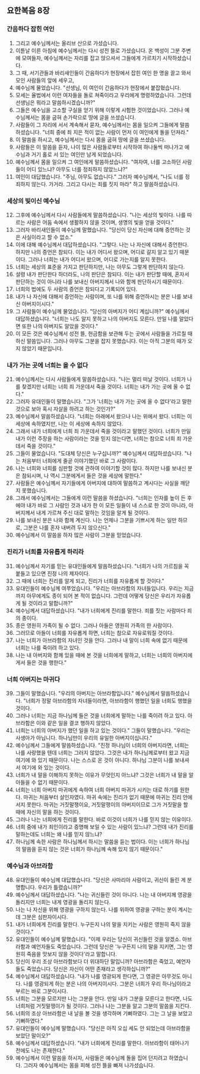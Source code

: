 ## 요한복음 8장

### 간음하다 잡힌 여인
1. 그리고 예수님께서는 올리브 산으로 가셨습니다.
2. 이튿날 이른 아침에 예수님께서는 다시 성전 뜰로 가셨습니다. 온 백성이 그분 주변에 모여들자, 예수님께서는 자리를 잡고 앉으셔서 그들에게 가르치기 시작하셨습니다.
3. 그 때, 서기관들과 바리새인들이 간음하다가 현장에서 잡힌 여인 한 명을 끌고 와서 모인 사람들의 앞에 세우고,
4. 예수님께 물었습니다. "선생님, 이 여인이 간음하다가 현장에서 붙잡혔습니다.
5. 모세는 율법에서 이런 여자들을 돌로 쳐죽이라고 우리에게 명령하였습니다. 그런데 선생님은 뭐라고 말씀하시겠습니까?"
6. 그들은 예수님을 고소할 구실을 얻기 위해 이렇게 시험한 것이었습니다. 그러나 예수님께서는 몸을 굽혀 손가락으로 땅에 글을 쓰셨습니다.
7. 사람들이 그 자리에 서서 계속해서 묻자, 예수님께서는 몸을 일으켜 그들에게 말씀하셨습니다. "너희 중에 죄 지은 적이 없는 사람이 먼저 이 여인에게 돌을 던져라."
8. 이 말씀을 하시고, 예수님께서는 다시 몸을 굽혀 땅에 글을 쓰셨습니다.
9. 사람들은 이 말씀을 듣자, 나이 많은 사람들로부터 시작하여 하나둘씩 떠나가고 예수님과 거기 홀로 서 있는 여인만 남게 되었습니다.
10. 예수님께서 몸을 일으켜 그 여인에게 말씀하셨습니다. "여자여, 너를 고소하던 사람들이 어디 있느냐? 아무도 너를 정죄하지 않았느냐?"
11. 여인이 대답했습니다. "주님, 아무도 없습니다." 그러자 예수님께서, "나도 너를 정죄하지 않는다. 가거라. 그리고 다시는 죄를 짓지 마라" 하고 말씀하셨습니다.
### 세상의 빛이신 예수님
12. 그후에 예수님께서 다시 사람들에게 말씀하셨습니다. "나는 세상의 빛이다. 나를 따르는 사람은 어둠 속에서 생활하지 않을 것이며, 생명의 빛을 얻을 것이다."
13. 그러자 바리새인들이 예수님께 말했습니다. "당신이 당신 자신에 대해 증언하는 것은 사실이라고 할 수 없소."
14. 이에 대해 예수님께서 대답하셨습니다. "그렇다. 나는 나 자신에 대해서 증언한다. 하지만 나의 증언은 참되다. 이는 내가 어디서 왔으며, 어디로 갈지 알고 있기 때문이다. 그러나 너희는 내가 어디서 왔으며, 어디로 가는지를 알지 못한다.
15. 너희는 세상의 표준을 가지고 판단하지만, 나는 아무도 그렇게 판단하지 않는다.
16. 설령 내가 판단한다 하더라도, 나의 판단은 참되다. 이는 내가 판단할 때에, 혼자서 판단하는 것이 아니라 나를 보내신 아버지께서 나와 함께 판단하시기 때문이다.
17. 너희의 법에도 두 사람의 증언은 참되다고 기록되어 있다.
18. 내가 나 자신에 대해서 증언하는 사람이며, 또 나를 위해 증언하시는 분은 나를 보내신 아버지이시다."
19. 그 사람들이 예수님께 물었습니다. "당신의 아버지가 어디 계십니까?" 예수님께서 대답하셨습니다. "너희는 나도 알지 못하고 나의 아버지도 모른다. 만일 나를 알았다면 또한 나의 아버지도 알았을 것이다."
20. 이 모든 것은 예수님께서 성전 뜰, 헌금함을 보관해 두는 곳에서 사람들을 가르칠 때 하신 말씀입니다. 그러나 아무도 그분을 잡지 못했습니다. 이는 아직 그분의 때가 오지 않았기 때문입니다.
### 내가 가는 곳에 너희는 올 수 없다
21. 예수님께서는 다시 사람들에게 말씀하셨습니다. "나는 멀리 떠날 것이다. 너희가 나를 찾겠지만 너희는 너희 죄 가운데서 죽을 것이다. 너희는 내가 가는 곳에 올 수 없다."
22. 그러자 유대인들이 말했습니다. "그가 '너희는 내가 가는 곳에 올 수 없다'라고 말한 것으로 보아 혹시 자살을 하려고 하는 것인가?"
23. 예수님께서 말씀하셨습니다. "너희는 아래에서 왔으나 나는 위에서 왔다. 너희는 이 세상에 속하였지만, 나는 이 세상에 속하지 않았다.
24. 그래서 내가 너희에게 너희 죄 가운데서 죽을 것이라고 말했던 것이다. 너희가 만일 내가 이런 주장을 하는 사람이라는 것을 믿지 않는다면, 너희는 참으로 너희 죄 가운데서 죽을 것이다."
25. 그들이 물었습니다. "도대체 당신은 누구십니까?" 예수님께서 대답하셨습니다. "나는 처음부터 너희에게 줄곧 이야기했던 바로 그 사람이다.
26. 나는 너희와 너희를 심판할 것에 관하여 이야기할 것이 많다. 하지만 나를 보내신 분은 참되시며, 나 역시 그분에게서 들은 것을 세상에 말한다."
27. 사람들은 예수님께서 자기들에게 아버지에 대하여 말씀하고 계시다는 사실을 깨닫지 못했습니다.
28. 그래서 예수님께서는 그들에게 이런 말씀을 하셨습니다. "너희는 인자를 높이 든 후에야 내가 바로 그 사람인 것과 내가 한 이 모든 일들이 내 스스로 한 것이 아니라, 아버지께서 내게 가르쳐 주신 대로 말하는 것임을 알게 될 것이다.
29. 나를 보내신 분은 나와 함께 계신다. 나는 언제나 그분을 기쁘시게 하는 일만 하므로, 그분은 나를 혼자 내버려 두지 않으신다."
30. 예수님께서 이 말씀을 하자 많은 사람이 그분을 믿었습니다.
### 진리가 너희를 자유롭게 하리라
31. 예수님께서 자기를 믿는 유대인들에게 말씀하셨습니다. "너희가 나의 가르침을 꼭 붙들고 있으면 진정 나의 제자이다.
32. 그 때에 너희는 진리를 알게 되고, 진리가 너희를 자유롭게 할 것이다."
33. 유대인들이 예수님께 여쭈었습니다. "우리는 아브라함의 자녀들입니다. 우리는 지금까지 아무에게도 종이 되어 본 적이 없습니다. 그런데 어떻게 당신은 우리가 자유롭게 될 것이라고 말합니까?"
34. 예수님께서 대답하셨습니다. "내가 너희에게 진리를 말한다. 죄를 짓는 사람마다 죄의 종이다.
35. 종은 영원히 가족이 될 수 없다. 그러나 아들은 영원히 가족의 한 사람이다.
36. 그러므로 아들이 너희를 자유롭게 하면, 너희는 참으로 자유로워질 것이다.
37. 나는 너희가 아브라함의 자녀인 것을 안다. 그러나 내 말이 너희 속에 없기 때문에 너희는 나를 죽이려 하고 있다.
38. 나는 내 아버지와 함께 있을 때에 본 것을 너희에게 말하고, 너희는 너희의 아버지에게서 들은 것을 행한다."
### 너희 아버지는 마귀다
39. 그들이 말했습니다. "우리의 아버지는 아브라함입니다." 예수님께서 말씀하셨습니다. "너희가 정말 아브라함의 자녀들이라면, 아브라함이 행했던 일을 너희도 행했을 것이다.
40. 그러나 너희는 지금 하나님께 들은 것을 너희에게 말하는 나를 죽이려 하고 있다. 아브라함은 이와 같은 일을 결코 행하지 않았다.
41. 너희는 너희의 아버지가 했던 일을 하고 있는 것이다." 그들이 말했습니다. "우리는 사생아가 아닙니다. 하나님만이 우리의 유일한 아버지이십니다."
42. 예수님께서 그들에게 말씀하셨습니다. "진정 하나님이 너희의 아버지라면, 너희는 나를 사랑했을 텐데 너희는 그러지 않았다. 그것은 내가 하나님께로부터 왔고 지금 여기에 와 있기 때문이다. 나는 스스로 온 것이 아니다. 하나님 그분이 나를 보내셔서 여기에 와 있는 것이다.
43. 너희가 내 말을 이해하지 못하는 이유가 무엇인지 아느냐? 그것은 너희가 내 말을 알아들을 수 없기 때문이다.
44. 너희는 너희 아버지 마귀에게 속하여 너희 아버지 마귀가 시키는 대로 하기를 원한다. 마귀는 처음부터 살인자였다. 마귀 속에는 진리가 없기 때문에 마귀는 진리 안에 서지 못한다. 마귀는 거짓말쟁이요, 거짓말쟁이의 아버지이므로 그가 거짓말을 할 때에 자신의 말을 하는 것이다.
45. 그러나 나는 너희에게 진리를 말한다. 바로 이것이 너희가 나를 믿지 않는 이유이다.
46. 너희 중에 내가 죄인이라고 증명해 보일 수 있는 사람이 있느냐? 그런데 내가 진리를 말하는데도 너희는 왜 나를 믿지 않느냐?
47. 하나님께 속한 사람은 하나님께서 하시는 말씀을 듣는 법이다. 이는 너희가 하나님의 말씀을 듣지 않는 것은 너희가 하나님께 속해 있지 않기 때문이다."
### 예수님과 아브라함
48. 유대인들이 예수님께 대답했습니다. "당신은 사마리아 사람이고, 귀신이 들린 게 분명합니다. 우리가 틀렸습니까?"
49. 예수님께서 대답하셨습니다. "나는 귀신들린 것이 아니다. 나는 내 아버지께 영광을 돌리지만 너희는 내게 영광을 돌리지 않는다.
50. 나는 나 자신을 위해 영광을 구하지 않는다. 나를 위하여 영광을 구하는 분이 계시는데 그분은 심판자이시다.
51. 내가 너희에게 진리를 말한다. 누구든지 나의 말을 지키는 사람은 영원히 죽지 않을 것이다."
52. 유대인들이 예수님께 말했습니다. "이제 우리는 당신이 귀신들린 것을 알겠소. 아브라함과 예언자들도 죽었습니다. 그런데 당신은 '누구든지 나의 말을 지키면, 그는 영원히 죽음을 맛보지 않을 것이다'라고 말합니다.
53. 당신이 우리 조상 아브라함보다 더 위대하단 말입니까? 아브라함은 죽었고, 예언자들도 죽었습니다. 당신은 자신이 어떤 존재라고 생각하십니까?"
54. 예수님께서 대답하셨습니다. "내가 나를 영광되게 한다면, 그 영광은 아무것도 아니다. 나를 영광되게 하는 분은 나의 아버지이시다. 그분은 너희가 우리 하나님이라고 부르는 바로 그분이시다.
55. 너희는 그분을 모르지만 나는 그분을 안다. 만일 내가 그분을 모른다고 한다면, 나도 너희처럼 거짓말쟁이가 될 것이다. 그러나 나는 그분을 알고 그분의 말씀을 지킨다.
56. 너희의 조상 아브라함은 내 날을 볼 것을 생각하며 기뻐하였다. 그는 그 날을 보았고 기뻐하였다."
57. 유대인들이 예수님께 말했습니다. "당신은 아직 오십 세도 안 되었는데 아브라함을 보았단 말이오?"
58. 예수님께서 대답하셨습니다. "내가 너희에게 진리를 말한다. 아브라함이 태어나기 전에도 나는 존재한다."
59. 예수님께서 이런 말씀을 하시자, 사람들은 예수님께 돌을 집어 던지려고 하였습니다. 그러자 예수님께서는 몸을 피해 성전 뜰을 빠져 나가셨습니다.